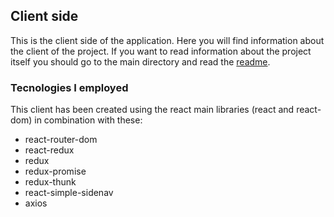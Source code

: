 
## Client side

This is the client side of the application. Here you will find information about the client of the project. If you want to read information about the project itself you should go to the main directory and read the [readme](https://github.com/DavidPinilla1/MERN-project#mern-project-books-review).

### Tecnologies I employed

This client has been created using the react main libraries (react and react-dom) in combination with these:

* react-router-dom
* react-redux
* redux
* redux-promise
* redux-thunk
* react-simple-sidenav
* axios 



